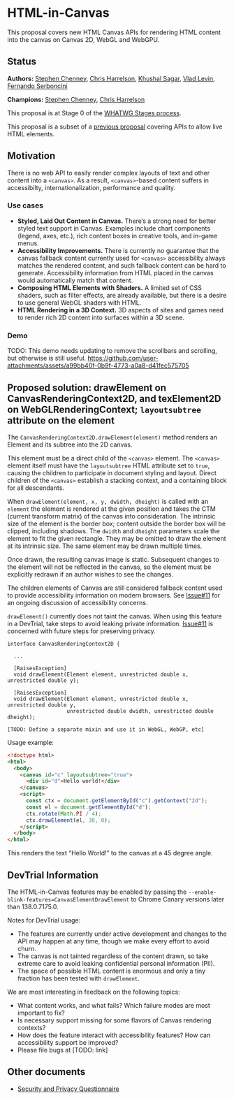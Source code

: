 # HTML-in-Canvas

This proposal covers new HTML Canvas APIs for rendering HTML content into the canvas on Canvas 2D, WebGL and WebGPU.

## Status

**Authors:** [Stephen Chenney](mailto:schenney@igalia.com), [Chris Harrelson](mailto:chrishtr@google.com), [Khushal Sagar](mailto:khushalsagar@google.com), [Vlad Levin](mailto:vmpstr@google.com), [Fernando Serboncini](mailto:fserb@chromium.org)

**Champions:** [Stephen Chenney](mailto:schenney@igalia.com), [Chris Harrelson](mailto:chrishtr@google.com)

This proposal is at Stage 0 of the [WHATWG Stages process](https://whatwg.org/stages).

This proposal is a subset of a [previous proposal](placeElement) covering APIs to allow live HTML elements.

## Motivation

There is no web API to easily render complex layouts of text and other content into a `<canvas>`. As a result, `<canvas>`-based content suffers in accessibilty, internationalization, performance and quality.

### Use cases

* **Styled, Laid Out Content in Canvas.** There’s a strong need for better styled text support in Canvas. Examples include chart components (legend, axes, etc.), rich content boxes in creative tools, and in-game menus.
* **Accessibility Improvements.** There is currently no guarantee that the canvas fallback content currently used for `<canvas>` accessibility always matches the rendered content, and such fallback content can be hard to generate. Accessibility information from HTML placed in the canvas would automatically match that content.
* **Composing HTML Elements with Shaders.** A limited set of CSS shaders, such as filter effects, are already available, but there is a desire to use general WebGL shaders with HTML.
* **HTML Rendering in a 3D Context.** 3D aspects of sites and games need to render rich 2D content into surfaces within a 3D scene.

### Demo

TODO: This demo needs updating to remove the scrollbars and scrolling, but otherwise is still useful.
https://github.com/user-attachments/assets/a99bb40f-0b9f-4773-a0a8-d41fec575705

## Proposed solution: drawElement on CanvasRenderingContext2D, and texElement2D on WebGLRenderingContext; `layoutsubtree` attribute on the <canvas> element

The `CanvasRenderingContext2D.drawElement(element)` method renders an Element and its subtree into the 2D canvas.

This element must be a direct child of the  `<canvas>` element. The `<canvas>` element itself must have the `layoutsubtree` HTML attribute set to `true`, causing the children
to participate in document styling and layout. Direct children of the `<canvas>` establish a stacking context, and a containing block for all descendants. 

When `drawElement(element, x, y, dwidth, dheight)` is called with an `element` the element is rendered at the given position and takes the CTM (current transform matrix)
of the canvas into consideration. The intrinsic size of the element is the border box; content outside the border box will be clipped, including shadows. The `dwidth`
and `dheight` parameters scale the element to fit the given rectangle. They may be omitted to draw the element at its intrinsic size. The same element may be drawn multiple times.

Once drawn, the resulting canvas image is static. Subsequent changes to the element will not be reflected in the canvas, so the element must be explicitly redrawn if an author wishes to see the changes.

The children elements of Canvas are still considered fallback content used to provide accessibility information on modern browsers.
See [Issue#11](https://github.com/WICG/html-in-canvas/issues/11) for an ongoing discussion of accessibility concerns. 

`drawElement()` currently does not taint the canvas. When using this feature in a DevTrial, take steps to avoid leaking private information.
[Issue#11](https://github.com/WICG/html-in-canvas/issues/5) is concerned with future steps for preserving privacy.

```idl
interface CanvasRenderingContext2D {

  ...

  [RaisesException]
  void drawElement(Element element, unrestricted double x, unrestricted double y);

  [RaisesException]
  void drawElement(Element element, unrestricted double x, unrestricted double y,
                   unrestricted double dwidth, unrestricted double dheight);

[TODO: Define a separate mixin and use it in WebGL, WebGP, etc]
```

Usage example:

```html
<!doctype html>
<html>
  <body>
    <canvas id="c" layoutsubtree="true">
      <div id="d">Hello world!</div>
    </canvas>
    <script>
      const ctx = document.getElementById("c").getContext("2d");
      const el = document.getElementById("d");
      ctx.rotate(Math.PI / 4);
      ctx.drawElement(el, 30, 0);
    </script>
  </body>
</html>
```

This renders the text “Hello World!” to the canvas at a 45 degree angle.

## DevTrial Information
The HTML-in-Canvas features may be enabled by passing the `--enable-blink-features=CanvasElementDrawElement` to Chrome Canary versions later than 138.0.7175.0.

Notes for DevTrial usage:
* The features are currently under active development and changes to the API may happen at any time, though we make every effort to avoid churn.
* The canvas is not tainted regardless of the content drawn, so take extreme care to avoid leaking confidential personal information (PII).
* The space of possible HTML content is enormous and only a tiny fraction has been tested with `drawElement`.

We are most interesting in feedback on the following topics:
* What content works, and what fails? Which failure modes are most important to fix?
* Is necessary support missing for some flavors of Canvas rendering contexts?
* How does the feature interact with accessibility features? How can accessibility support be improved?
* Please file bugs at [TODO: link]

## Other documents

* [Security and Privacy Questionnaire](./security-privacy-questionnaire.md)
